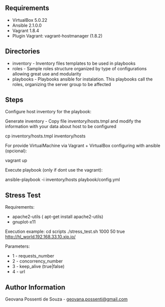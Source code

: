 Requirements
------------

* VirtualBox 5.0.22
* Ansible 2.1.0.0
* Vagrant 1.8.4
* Plugin Vagrant: vagrant-hostmanager (1.8.2)

Directories
------------

* inventory - Inventory files templates to be used in playbooks
* roles - Sample roles structure organized by type of configurations allowing great use and modularity
* playbooks - Playbooks ansible for instalation. This playbooks call the roles, organizing the server group to be affected

Steps
-----

Configure host inventory for the playbook:

Generate inventory - Copy file inventory/hosts.tmpl and modify the information with your data about host to be configured

cp inventory/hosts.tmpl inventory/hosts

For provide VirtualMachine via Vagrant + VirtualBox configuring with ansible (opcional):

vagrant up

Execute playbook (only if dont use the vagrant):

ansible-playbook -i inventory/hosts playbook/config.yml

Stress Test
-----------

Requirements:

* apache2-utils ( apt-get install apache2-utils)
* gnuplot-x11

Execution example:
cd scripts
./stress_test.sh 1000 50 true http://hl_world.192.168.33.10.xip.io/

Parameters:

* 1 - requests_number
* 2 - concorrency_number
* 3 - keep_alive (true|false)
* 4 - url

Author Information
------------------
Geovana Possenti de Souza - geovana.possenti@gmail.com
